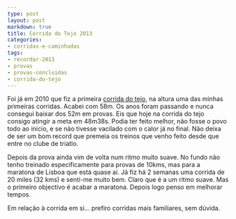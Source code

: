 ```yaml
---
type: post
layout: post
markdown: true
title: Corrida do Tejo 2013
categories:
- corridas-e-caminhadas
tags:
- recordar-2013
- provas
- provas-concluidas
- corrida-do-tejo
---
```


Foi já em 2010 que fiz a primeira [corrida do tejo](http://www.arzebiu.com/2010/10/25/rescaldo-corrida-do-tejo-2010/),
na altura uma das minhas primeiras corridas. Acabei com 58m. Os anos foram passando
e nunca consegui baixar dos 52m em provas. Eis que hoje na corrida do tejo consigo
atingir a meta em 48m38s. Podia ter feito melhor, não fosse o povo todo ao início,
e se não tivesse vacilado com o calor já no final. Não deixa de ser um bom record
que premeia os treinos que venho feito desde que entre no clube de triatlo.

Depois da prova ainda vim de volta num ritmo muito suave. No fundo não tenho treinado
especificamente para provas de 10kms, mas para a maratona de Lisboa que está quase
aí. Já fiz há 2 semanas uma corrida de 20 miles (32 kms) e senti-me muito bem.
Claro que é a um ritmo suave. Mas o primeiro objectivo é acabar a maratona.
Depois logo penso em melhorar tempos.

Em relação à corrida em si... prefiro corridas mais familiares, sem dúvida.
